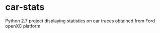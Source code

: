 # car-stats
Python 2.7 project displaying statistics on car traces obtained from Ford openXC platform
